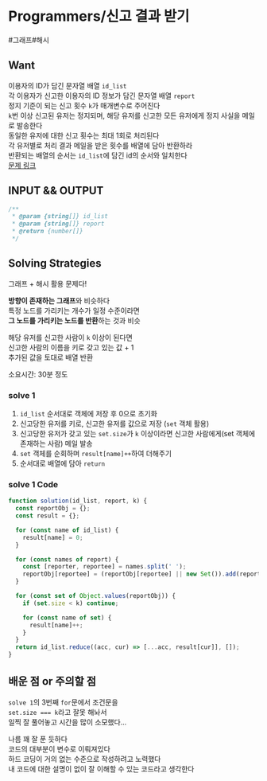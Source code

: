 # Programmers/신고 결과 받기

#그래프#해시

## Want

이용자의 ID가 담긴 문자열 배열 `id_list`  
각 이용자가 신고한 이용자의 ID 정보가 담긴 문자열 배열 `report`  
정지 기준이 되는 신고 횟수 `k`가 매개변수로 주어진다  
`k`번 이상 신고된 유저는 정지되며, 해당 유저를 신고한 모든 유저에게 정지 사실을 메일로 발송한다  
동일한 유저에 대한 신고 횟수는 최대 1회로 처리된다  
각 유저별로 처리 결과 메일을 받은 횟수를 배열에 담아 반환하라  
반환되는 배열의 순서는 `id_list`에 담긴 id의 순서와 일치한다  
[문제 링크](https://school.programmers.co.kr/learn/courses/30/lessons/92334)

## INPUT && OUTPUT

```js
/**
 * @param {string[]} id_list
 * @param {string[]} report
 * @return {number[]}
 */
```

## Solving Strategies

그래프 + 해시 활용 문제다!

**방향이 존재하는 그래프**와 비슷하다  
특정 노드를 가리키는 개수가 일정 수준이라면  
**그 노드를 가리키는 노드를 반환**하는 것과 비슷

해당 유저를 신고한 사람이 `k` 이상이 된다면  
신고한 사람의 이름을 키로 갖고 있는 값 + 1  
추가된 값을 토대로 배열 반환

소요시간: 30분 정도

### solve 1

1. `id_list` 순서대로 객체에 저장 후 0으로 초기화
2. 신고당한 유저를 키로, 신고한 유저를 값으로 저장 (`set` 객체 활용)
3. 신고당한 유저가 갖고 있는 `set.size`가 `k` 이상이라면 신고한 사람에게(set 객체에 존재하는 사람) 메일 발송
4. `set` 객체를 순회하며 `result[name]++`하여 더해주기
5. 순서대로 배열에 담아 `return`

### solve 1 Code

```js
function solution(id_list, report, k) {
  const reportObj = {};
  const result = {};

  for (const name of id_list) {
    result[name] = 0;
  }

  for (const names of report) {
    const [reporter, reportee] = names.split(' ');
    reportObj[reportee] = (reportObj[reportee] || new Set()).add(reporter);
  }

  for (const set of Object.values(reportObj)) {
    if (set.size < k) continue;

    for (const name of set) {
      result[name]++;
    }
  }
  return id_list.reduce((acc, cur) => [...acc, result[cur]], []);
}
```

## 배운 점 or 주의할 점

`solve 1`의 3번째 `for`문에서 조건문을  
`set.size === k`라고 잘못 해놔서  
일찍 잘 풀어놓고 시간을 많이 소모했다...

나름 꽤 잘 푼 듯하다  
코드의 대부분이 변수로 이뤄져있다  
하드 코딩이 거의 없는 수준으로 작성하려고 노력했다  
내 코드에 대한 설명이 없이 잘 이해할 수 있는 코드라고 생각한다
